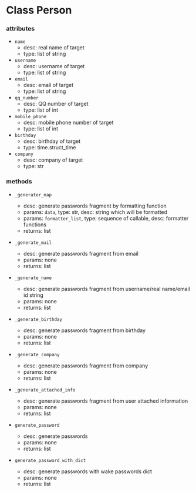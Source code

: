 Class Person
=====

### attributes

+ `name`
    + desc: real name of target
    + type: list of string
+ `username`
    + desc: username of target
    + type: list of string
+ `email`
    + desc: email of target
    + type: list of string
+ `qq_number`
    + desc: QQ number of target
    + type: list of int
+ `mobile_phone`
    + desc: mobile phone number of target
    + type: list of int
+ `birthday`
    + desc: birthday of target
    + type: time.struct\_time
+ `company`
    + desc: company of target
    + type: str


### methods

+ `_generator_map`
    + desc: generate passwords fragment by formatting function
    + params: `data`, type: str, desc: string which will be formatted
    + params: `formatter_list`, type: sequence of callable, desc: formatter functions
    + returns: list

+ `_generate_mail`
    + desc: generate passwords fragment from email
    + params: none
    + returns: list

+ `_generate_name`
    + desc: generate passwords fragment from username/real name/email id string
    + params: none
    + returns: list
    
+ `_generate_birthday`
    + desc: generate passwords fragment from birthday
    + params: none
    + returns: list
    
+ `_generate_company`
    + desc: generate passwords fragment from company
    + params: none
    + returns: list
    
+ `_generate_attached_info`
    + desc: generate passwords fragment from user attached information
    + params: none
    + returns: list
    
+ `generate_password`
    + desc: generate passwords
    + params: none
    + returns: list
    
+ `generate_password_with_dict`
    + desc: generate passwords with wake passwords dict
    + params: none
    + returns: list

